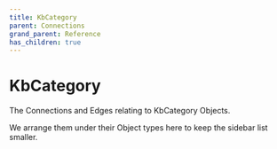 ```yaml
---
title: KbCategory
parent: Connections
grand_parent: Reference
has_children: true
---
```


# KbCategory

The Connections and Edges relating to KbCategory Objects.

We arrange them under their Object types here to keep the sidebar list smaller.

